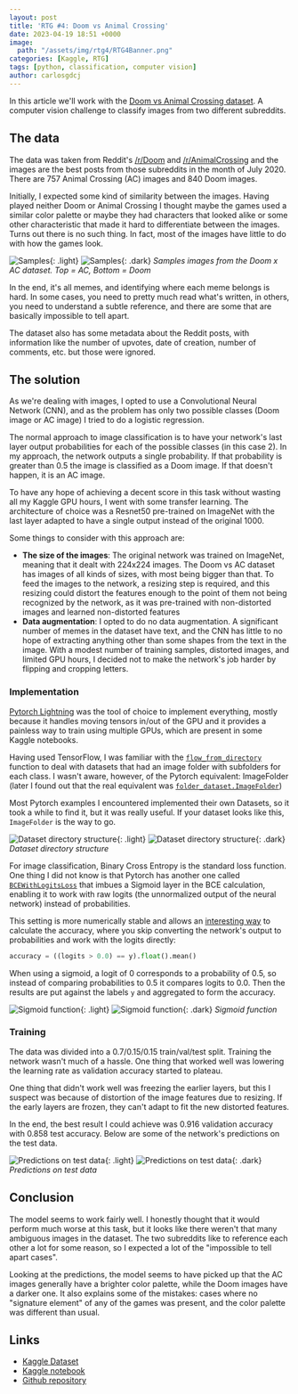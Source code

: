 ```yaml
---
layout: post
title: 'RTG #4: Doom vs Animal Crossing'
date: 2023-04-19 18:51 +0000
image:
  path: "/assets/img/rtg4/RTG4Banner.png"
categories: [Kaggle, RTG]
tags: [python, classification, computer vision]
author: carlosgdcj
---
```


In this article we'll work with the [Doom vs Animal Crossing dataset](https://www.kaggle.com/datasets/andrewmvd/doom-crossing).
A computer vision challenge to classify images from two different subreddits.

## The data
The data was taken from Reddit's [/r/Doom](https://www.reddit.com/r/Doom/) and [/r/AnimalCrossing](https://www.reddit.com/r/AnimalCrossing/) and the images are the best posts from those subreddits in the month of July 2020.
There are 757 Animal Crossing (AC) images and 840 Doom images.

Initially, I expected some kind of similarity between the images.
Having played neither Doom or Animal Crossing I thought maybe the games used a similar color palette or maybe they had characters that looked alike or some other characteristic that made it hard to differentiate between the images.
Turns out there is no such thing.
In fact, most of the images have little to do with how the games look.

![Samples](/assets/img/rtg4/SamplesLight.png){: .light}
![Samples](/assets/img/rtg4/SamplesDark.png){: .dark}
_Samples images from the Doom x AC dataset. Top = AC, Bottom = Doom_

In the end, it's all memes, and identifying where each meme belongs is hard.
In some cases, you need to pretty much read what's written, in others, you need to understand a subtle reference, and there are some that are basically impossible to tell apart.

The dataset also has some metadata about the Reddit posts, with information like the number of upvotes, date of creation, number of comments, etc. but those were ignored.

## The solution
As we're dealing with images, I opted to use a Convolutional Neural Network (CNN), and as the problem has only two possible classes (Doom image or AC image) I tried to do a logistic regression.

The normal approach to image classification is to have your network's last layer output probabilities for each of the possible classes (in this case 2).
In my approach, the network outputs a single probability.
If that probability is greater than 0.5 the image is classified as a Doom image.
If that doesn't happen, it is an AC image.

To have any hope of achieving a decent score in this task without wasting all my Kaggle GPU hours, I went with some transfer learning.
The architecture of choice was a Resnet50 pre-trained on ImageNet with the last layer adapted to have a single output instead of the original 1000.

Some things to consider with this approach are:

* **The size of the images**: The original network was trained on ImageNet, meaning that it dealt with 224x224 images. The Doom vs AC dataset has images of all kinds of sizes, with most being bigger than that. To feed the images to the network, a resizing step is required, and this resizing could distort the features enough to the point of them not being recognized by the network, as it was pre-trained with non-distorted images and learned non-distorted features
* **Data augmentation**: I opted to do no data augmentation. A significant number of memes in the dataset have text, and the CNN has little to no hope of extracting anything other than some shapes from the text in the image. With a modest number of training samples, distorted images, and limited GPU hours, I decided not to make the network's job harder by flipping and cropping letters.

### Implementation
[Pytorch Lightning]() was the tool of choice to implement everything, mostly because it handles moving tensors in/out of the GPU and it provides a painless way to train using multiple GPUs, which are present in some Kaggle notebooks. 

Having used TensorFlow, I was familiar with the [`flow_from_directory`](https://www.tensorflow.org/api_docs/python/tf/keras/preprocessing/image/ImageDataGenerator#flow_from_directory) function to deal with datasets that had an image folder with subfolders for each class. I wasn't aware, however, of the Pytorch equivalent: ImageFolder (later I found out that the real equivalent was [`folder_dataset.ImageFolder`](https://www.tensorflow.org/datasets/api_docs/python/tfds/folder_dataset/ImageFolder))

Most Pytorch examples I encountered implemented their own Datasets, so it took a while to find it, but it was really useful.
If your dataset looks like this, `ImageFolder` is the way to go.

![Dataset directory structure](/assets/img/rtg4/DatsetDirectoryStructureLight.png){: .light}
![Dataset directory structure](/assets/img/rtg4/DatsetDirectoryStructureDark.png){: .dark}
_Dataset directory structure_

For image classification, Binary Cross Entropy is the standard loss function.
One thing I did not know is that Pytorch has another one called [`BCEWithLogitsLoss`](https://pytorch.org/docs/stable/generated/torch.nn.BCEWithLogitsLoss.html) that imbues a Sigmoid layer in the BCE calculation, enabling it to work with raw logits (the unnormalized output of the neural network) instead of probabilities.

This setting is more numerically stable and allows an [interesting way](https://discuss.pytorch.org/t/when-do-i-turn-prediction-numbers-into-1-and-0-for-binary-classification/130075/3) to calculate the accuracy, where you skip converting the network's output to probabilities and work with the logits directly:

```python
accuracy = ((logits > 0.0) == y).float().mean()
```

When using a sigmoid, a logit of 0 corresponds to a probability of 0.5, so instead of comparing probabilities to 0.5 it compares logits to 0.0.
Then the results are put against the labels `y` and aggregated to form the accuracy.

![Sigmoid function](/assets/img/rtg4/SigmoidLight.png){: .light}
![Sigmoid function](/assets/img/rtg4/SigmoidDark.png){: .dark}
_Sigmoid function_

### Training
The data was divided into a 0.7/0.15/0.15 train/val/test split.
Training the network wasn't much of a hassle.
One thing that worked well was lowering the learning rate as validation accuracy started to plateau.

One thing that didn't work well was freezing the earlier layers, but this I suspect was because of distortion of the image features due to resizing.
If the early layers are frozen, they can't adapt to fit the new distorted features.

In the end, the best result I could achieve was 0.916 validation accuracy with 0.858 test accuracy.
Below are some of the network's predictions on the test data.

![Predictions on test data](/assets/img/rtg4/PredsLight.png){: .light}
![Predictions on test data](/assets/img/rtg4/PredsDark.png){: .dark}
_Predictions on test data_

## Conclusion
The model seems to work fairly well.
I honestly thought that it would perform much worse at this task, but it looks like there weren't that many ambiguous images in the dataset.
The two subreddits like to reference each other a lot for some reason, so I expected a lot of the "impossible to tell apart cases".

Looking at the predictions, the model seems to have picked up that the AC images generally have a brighter color palette, while the Doom images have a darker one.
It also explains some of the mistakes: cases where no "signature element" of any of the games was present, and the color palette was different than usual.

## Links
* [Kaggle Dataset](https://www.kaggle.com/datasets/andrewmvd/doom-crossing)
* [Kaggle notebook](https://www.kaggle.com/carlosgdcj/pytorch-lightning-cnn-0-858)
* [Github repository](https://github.com/pacifis-org/rtg4)